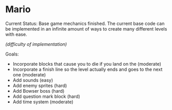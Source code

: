# Mario

Current Status:
Base game mechanics finished. The current base code can be implemented in an infinite amount of ways to create many different levels with ease.

*(difficulty of implementation)*

Goals:
- Incorporate blocks that cause you to die if you land on the (moderate)
- Incorporate a finish line so the level actually ends and goes to the next one (moderate)
- Add sounds (easy)
- Add enemy sprites (hard)
- Add Bowser boss (hard)
- Add question mark block (hard)
- Add time system (moderate)
